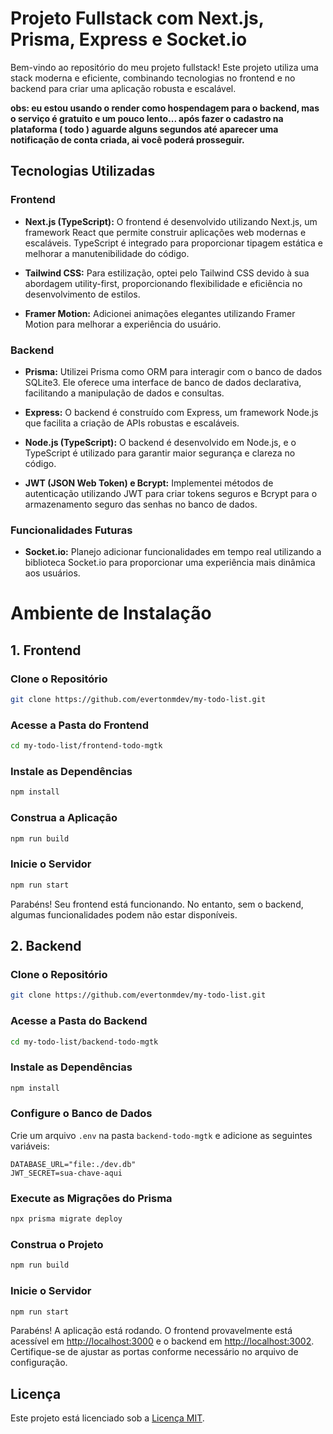 # Projeto Fullstack com Next.js, Prisma, Express e Socket.io

Bem-vindo ao repositório do meu projeto fullstack! Este projeto utiliza uma stack moderna e eficiente, combinando tecnologias no frontend e no backend para criar uma aplicação robusta e escalável.

**obs: eu estou usando o render como hospendagem para o backend, mas o serviço é gratuito e um pouco lento... após fazer o cadastro na plataforma ( todo ) aguarde alguns segundos até aparecer uma notificação de conta criada, ai você poderá prosseguir.**

## Tecnologias Utilizadas

### Frontend

- **Next.js (TypeScript):** O frontend é desenvolvido utilizando Next.js, um framework React que permite construir aplicações web modernas e escaláveis. TypeScript é integrado para proporcionar tipagem estática e melhorar a manutenibilidade do código.

- **Tailwind CSS:** Para estilização, optei pelo Tailwind CSS devido à sua abordagem utility-first, proporcionando flexibilidade e eficiência no desenvolvimento de estilos.

- **Framer Motion:** Adicionei animações elegantes utilizando Framer Motion para melhorar a experiência do usuário.

### Backend

- **Prisma:** Utilizei Prisma como ORM para interagir com o banco de dados SQLite3. Ele oferece uma interface de banco de dados declarativa, facilitando a manipulação de dados e consultas.

- **Express:** O backend é construído com Express, um framework Node.js que facilita a criação de APIs robustas e escaláveis.

- **Node.js (TypeScript):** O backend é desenvolvido em Node.js, e o TypeScript é utilizado para garantir maior segurança e clareza no código.

- **JWT (JSON Web Token) e Bcrypt:** Implementei métodos de autenticação utilizando JWT para criar tokens seguros e Bcrypt para o armazenamento seguro das senhas no banco de dados.

### Funcionalidades Futuras

- **Socket.io:** Planejo adicionar funcionalidades em tempo real utilizando a biblioteca Socket.io para proporcionar uma experiência mais dinâmica aos usuários.

# Ambiente de Instalação

## 1. Frontend

### Clone o Repositório

```bash
git clone https://github.com/evertonmdev/my-todo-list.git
```

### Acesse a Pasta do Frontend

```bash
cd my-todo-list/frontend-todo-mgtk
```

### Instale as Dependências

```bash
npm install
```

### Construa a Aplicação

```bash
npm run build
```

### Inicie o Servidor

```bash
npm run start
```

Parabéns! Seu frontend está funcionando. No entanto, sem o backend, algumas funcionalidades podem não estar disponíveis.

## 2. Backend

### Clone o Repositório

```bash
git clone https://github.com/evertonmdev/my-todo-list.git
```

### Acesse a Pasta do Backend

```bash
cd my-todo-list/backend-todo-mgtk
```

### Instale as Dependências

```bash
npm install
```

### Configure o Banco de Dados

Crie um arquivo `.env` na pasta `backend-todo-mgtk` e adicione as seguintes variáveis:

```env
DATABASE_URL="file:./dev.db"
JWT_SECRET=sua-chave-aqui
```

### Execute as Migrações do Prisma

```bash
npx prisma migrate deploy
```

### Construa o Projeto

```bash
npm run build
```

### Inicie o Servidor

```bash
npm run start
```

Parabéns! A aplicação está rodando. O frontend provavelmente está acessível em [http://localhost:3000](http://localhost:3000) e o backend em [http://localhost:3002](http://localhost:3002). Certifique-se de ajustar as portas conforme necessário no arquivo de configuração.

## Licença

Este projeto está licenciado sob a [Licença MIT](LICENSE).
